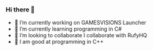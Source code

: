 ### Hi there 👋

- 🔭 I’m currently working on GAMESVISIONS Launcher 
- 🌱 I’m currently learning programming in C#
- 👯 I’m looking to collaborate I collaborate with RufyHQ
- 🤔 I am good at programming in C++
